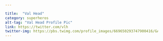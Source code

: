 ```yaml
---

title:  "Val Head"
category: superheros
alt-tag: "Val Head Profile Pic"
link: https://twitter.com/vlh
twitter-img: https://pbs.twimg.com/profile_images/669650293747900416/GApkPcFY_400x400.jpg
---
```


